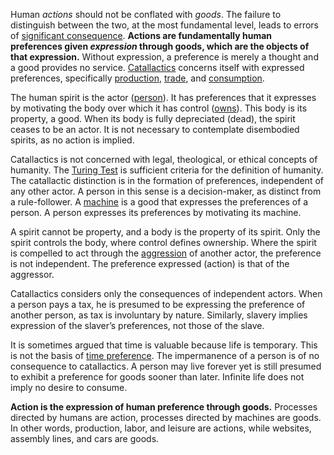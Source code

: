 Human *actions* should not be conflated with *goods*. The failure to distinguish between the two, at the most fundamental level, leads to errors of [significant consequence](https://en.m.wikipedia.org/wiki/Labor_theory_of_value). **Actions are fundamentally human preferences given *expression* through goods, which are the objects of that expression.** Without expression, a preference is merely a thought and a good provides no service. [Catallactics](https://en.m.wikipedia.org/wiki/Catallactics) concerns itself with expressed preferences, specifically [production](Production-and-Consumption), [trade](Glossary#trade), and [consumption](Depreciation-Principle).

The human spirit is the actor ([person](Glossary#person)). It has preferences that it expresses by motivating the body over which it has control ([owns](Glossary#owner)). This body is its property, a good. When its body is fully depreciated (dead), the spirit ceases to be an actor. It is not necessary to contemplate disembodied spirits, as no action is implied.

Catallactics is not concerned with legal, theological, or ethical concepts of humanity. The [Turing Test](https://en.m.wikipedia.org/wiki/Turing_test) is sufficient criteria for the definition of humanity. The catallactic distinction is in the formation of preferences, independent of any other actor. A person in this sense is a decision-maker, as distinct from a rule-follower. A [machine](Glossary#machine) is a good that expresses the preferences of a person. A person expresses its preferences by motivating its machine.

A spirit cannot be property, and a body is the property of its spirit. Only the spirit controls the body, where control defines ownership. Where the spirit is compelled to act through the [aggression](https://en.m.wikipedia.org/wiki/Non-aggression_principle) of another actor, the preference is not independent. The preference expressed (action) is that of the aggressor.

Catallactics considers only the consequences of independent actors. When a person pays a tax, he is presumed to be expressing the preference of another person, as tax is involuntary by nature. Similarly, slavery implies expression of the slaver’s preferences, not those of the slave.

It is sometimes argued that time is valuable because life is temporary. This is not the basis of [time preference](Time-Preference-Fallacy). The impermanence of a person is of no consequence to catallactics. A person may live forever yet is still presumed to exhibit a preference for goods sooner than later. Infinite life does not imply no desire to consume.

**Action is the expression of human preference through goods.** Processes directed by humans are action, processes directed by machines are goods. In other words, production, labor, and leisure are actions, while websites, assembly lines, and cars are goods.